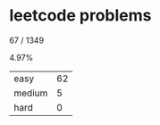 # leetcode problems

67 / 1349

4.97%

|        |     |
| ------ | --- |
| easy   | 62  |
| medium | 5   |
| hard   | 0   |

